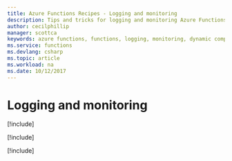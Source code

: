 ```yaml
---
title: Azure Functions Recipes - Logging and monitoring
description: Tips and tricks for logging and monitoring Azure Functions
author: cecilphillip
manager: scottca
keywords: azure functions, functions, logging, monitoring, dynamic compute, serverless architecture
ms.service: functions
ms.devlang: csharp
ms.topic: article
ms.workload: na
ms.date: 10/12/2017
---
```


# Logging and monitoring

[!include[](includes/logging-ilogger.md)]

[!include[](includes/logging-tracewriter.md)]

[!include[](includes/logging-using-third-party-logger.md)]